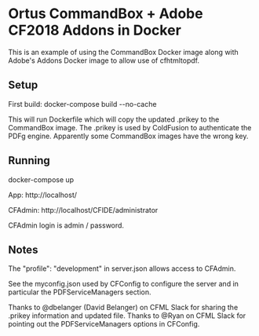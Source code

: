 # Ortus CommandBox + Adobe CF2018 Addons in Docker

This is an example of using the CommandBox Docker image along with Adobe's Addons Docker image to allow use of cfhtmltopdf. 

## Setup

First build: docker-compose build --no-cache

This will run Dockerfile which will copy the updated .prikey to the CommandBox image. 
The .prikey is used by ColdFusion to authenticate the PDFg engine.
Apparently some CommandBox images have the wrong key.


## Running 

docker-compose up

App: http://localhost/

CFAdmin: http://localhost/CFIDE/administrator

CFAdmin login is admin / password.


## Notes

The "profile": "development" in server.json allows access to CFAdmin.

See the myconfig.json used by CFConfig to configure the server and in particular the PDFServiceManagers section.

Thanks to @dbelanger (David Belanger) on CFML Slack for sharing the .prikey information and updated file.
Thanks to @Ryan on CFML Slack for pointing out the PDFServiceManagers options in CFConfig.


